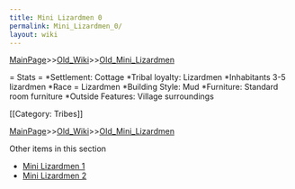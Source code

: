 ```yaml
---
title: Mini Lizardmen 0
permalink: Mini_Lizardmen_0/
layout: wiki
---
```


[MainPage](/keeperrl_wiki/ "wikilink")>>[Old_Wiki](/keeperrl_wiki/Old_Wiki "wikilink")>>[Old_Mini_Lizardmen](/keeperrl_wiki/Old_Mini_Lizardmen "wikilink")

= Stats =
*Settlement: Cottage
*Tribal loyalty: Lizardmen
*Inhabitants 3-5 lizardmen
*Race = Lizardmen
*Building Style: Mud
*Furniture: Standard room furniture 
*Outside Features: Village surroundings 

[[Category: Tribes]]

[MainPage](/keeperrl_wiki/ "wikilink")>>[Old_Wiki](/keeperrl_wiki/Old_Wiki "wikilink")>>[Old_Mini_Lizardmen](/keeperrl_wiki/Old_Mini_Lizardmen "wikilink")

Other items in this section
-    [Mini Lizardmen 1](/keeperrl_wiki/Mini_Lizardmen_1 "wikilink")
-    [Mini Lizardmen 2](/keeperrl_wiki/Mini_Lizardmen_2 "wikilink")
